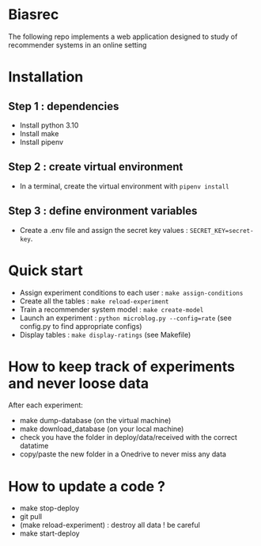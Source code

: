 # Biasrec
The following repo implements a web application designed to study of recommender systems in an online setting

# Installation
## Step 1 : dependencies
- Install python 3.10
- Install make
- Install pipenv

## Step 2 : create virtual environment
- In a terminal, create the virtual environment with `pipenv install`

## Step 3 : define environment variables
- Create a .env file and assign the secret key values : `SECRET_KEY=secret-key`.

# Quick start
- Assign experiment conditions to each user : `make assign-conditions`
- Create all the tables : `make reload-experiment`
- Train a recommender system model : `make create-model`
- Launch an experiment : `python microblog.py --config=rate` (see config.py to find appropriate configs)
- Display tables : `make display-ratings` (see Makefile)

# How to keep track of experiments and never loose data
After each experiment:
- make dump-database (on the virtual machine)
- make download_database (on your local machine)
- check you have the folder in deploy/data/received with the correct datatime
- copy/paste the new folder in a Onedrive to never miss any data 

# How to update a code ?
- make stop-deploy
- git pull
- (make reload-experiment⁠) : destroy all data ! be careful
- make start-deploy
